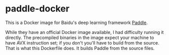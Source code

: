 # paddle-docker
This is a Docker image for Baidu's deep learning framework [Paddle](https://github.com/baidu/Paddle).

While they have an official Docker image available, I had difficulty running it directly. The precompiled binaries in the image expect your machine to have AVX instruction set; if you don't you'll have to build from the source. That is what this Dockerfile does. It builds Paddle from the source files.
